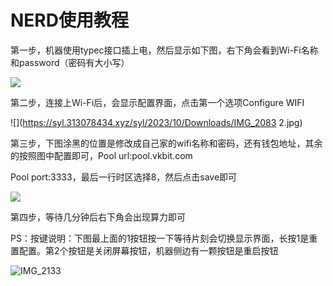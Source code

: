 # NERD使用教程

第一步，机器使用typec接口插上电，然后显示如下图，右下角会看到Wi-Fi名称和password（密码有大小写）

![](https://syl.313078434.xyz/syl/2023/10/Downloads/IMG_2131.jpg)

第二步，连接上Wi-Fi后，会显示配置界面，点击第一个选项Configure WIFI

![](https://syl.313078434.xyz/syl/2023/10/Downloads/IMG_2083 2.jpg)

第三步，下图涂黑的位置是修改成自己家的wifi名称和密码，还有钱包地址，其余的按照图中配置即可，Pool url:pool.vkbit.com 

Pool port:3333，最后一行时区选择8，然后点击save即可

![](https://syl.313078434.xyz/syl/2023/10/Downloads/IMG_2089.jpg)



第四步，等待几分钟后右下角会出现算力即可

PS：按键说明：下图最上面的1按钮按一下等待片刻会切换显示界面，长按1是重置配置。第2个按钮是关闭屏幕按钮，机器侧边有一颗按钮是重启按钮

![IMG_2133](/Users/syl/Downloads/IMG_2133.jpg)








